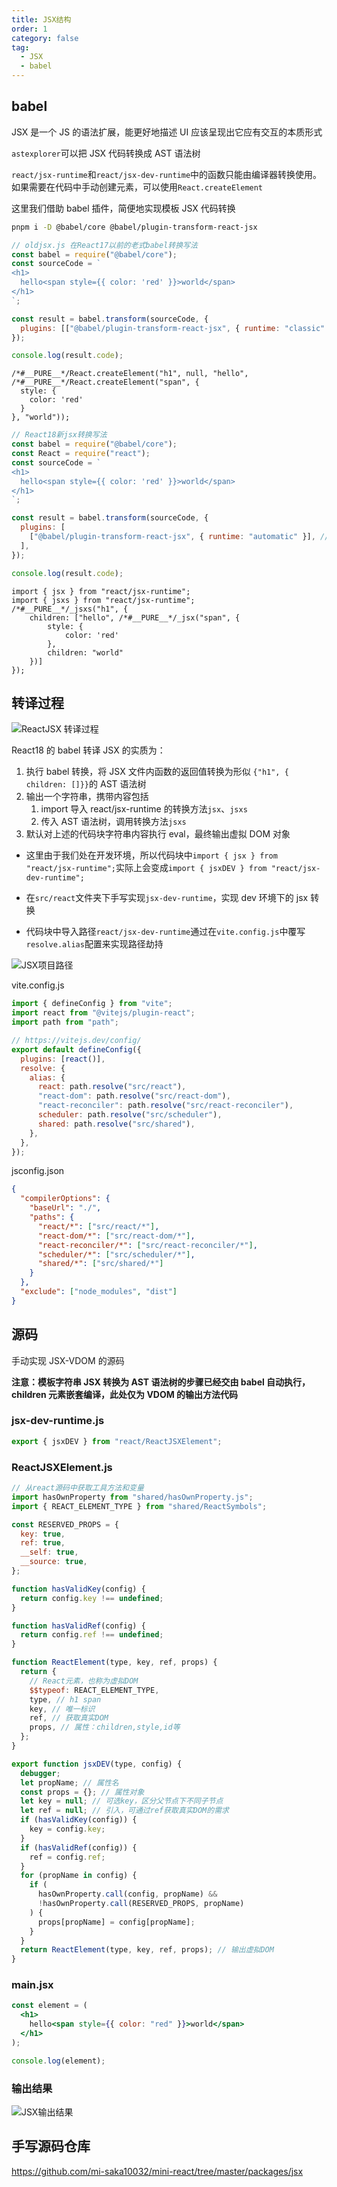 ```yaml
---
title: JSX结构
order: 1
category: false
tag:
  - JSX
  - babel
---
```


## babel

JSX 是一个 JS 的语法扩展，能更好地描述 UI 应该呈现出它应有交互的本质形式

`astexplorer`可以把 JSX 代码转换成 AST 语法树

`react/jsx-runtime`和`react/jsx-dev-runtime`中的函数只能由编译器转换使用。如果需要在代码中手动创建元素，可以使用`React.createElement`

这里我们借助 babel 插件，简便地实现模板 JSX 代码转换

```sh
pnpm i -D @babel/core @babel/plugin-transform-react-jsx
```

```js
// oldjsx.js 在React17以前的老式babel转换写法
const babel = require("@babel/core");
const sourceCode = `
<h1>
  hello<span style={{ color: 'red' }}>world</span>
</h1>
`;

const result = babel.transform(sourceCode, {
  plugins: [["@babel/plugin-transform-react-jsx", { runtime: "classic" }]],
});

console.log(result.code);
```

```console
/*#__PURE__*/React.createElement("h1", null, "hello", /*#__PURE__*/React.createElement("span", {
  style: {
    color: 'red'
  }
}, "world"));
```

```js
// React18新jsx转换写法
const babel = require("@babel/core");
const React = require("react");
const sourceCode = `
<h1>
  hello<span style={{ color: 'red' }}>world</span>
</h1>
`;

const result = babel.transform(sourceCode, {
  plugins: [
    ["@babel/plugin-transform-react-jsx", { runtime: "automatic" }], // automatic
  ],
});

console.log(result.code);
```

```console
import { jsx } from "react/jsx-runtime";
import { jsxs } from "react/jsx-runtime";
/*#__PURE__*/_jsxs("h1", {
    children: ["hello", /*#__PURE__*/_jsx("span", {
        style: {
            color: 'red'
        },
        children: "world"
    })]
});
```

## 转译过程

![ReactJSX 转译过程](https://misaka10032.oss-cn-chengdu.aliyuncs.com/React/react-jsx.png)

React18 的 babel 转译 JSX 的实质为：

1. 执行 babel 转换，将 JSX 文件内函数的返回值转换为形似 `{"h1", { children: []}}`的 AST 语法树
2. 输出一个字符串，携带内容包括
   1. import 导入 react/jsx-runtime 的转换方法`jsx`、`jsxs`
   2. 传入 AST 语法树，调用转换方法`jsxs`
3. 默认对上述的代码块字符串内容执行 eval，最终输出虚拟 DOM 对象

- 这里由于我们处在开发环境，所以代码块中`import { jsx } from "react/jsx-runtime";`实际上会变成`import { jsxDEV } from "react/jsx-dev-runtime";`

- 在`src/react`文件夹下手写实现`jsx-dev-runtime`，实现 dev 环境下的 jsx 转换

- 代码块中导入路径`react/jsx-dev-runtime`通过在`vite.config.js`中覆写`resolve.alias`配置来实现路径劫持

![JSX项目路径](https://misaka10032.oss-cn-chengdu.aliyuncs.com/React/jsx-path.png)

vite.config.js

```js
import { defineConfig } from "vite";
import react from "@vitejs/plugin-react";
import path from "path";

// https://vitejs.dev/config/
export default defineConfig({
  plugins: [react()],
  resolve: {
    alias: {
      react: path.resolve("src/react"),
      "react-dom": path.resolve("src/react-dom"),
      "react-reconciler": path.resolve("src/react-reconciler"),
      scheduler: path.resolve("src/scheduler"),
      shared: path.resolve("src/shared"),
    },
  },
});
```

jsconfig.json

```json
{
  "compilerOptions": {
    "baseUrl": "./",
    "paths": {
      "react/*": ["src/react/*"],
      "react-dom/*": ["src/react-dom/*"],
      "react-reconciler/*": ["src/react-reconciler/*"],
      "scheduler/*": ["src/scheduler/*"],
      "shared/*": ["src/shared/*"]
    }
  },
  "exclude": ["node_modules", "dist"]
}
```

## 源码

手动实现 JSX-VDOM 的源码

**注意：模板字符串 JSX 转换为 AST 语法树的步骤已经交由 babel 自动执行，children 元素嵌套编译，此处仅为 VDOM 的输出方法代码**

### jsx-dev-runtime.js

```js
export { jsxDEV } from "react/ReactJSXElement";
```

### ReactJSXElement.js

```js
// 从react源码中获取工具方法和变量
import hasOwnProperty from "shared/hasOwnProperty.js";
import { REACT_ELEMENT_TYPE } from "shared/ReactSymbols";

const RESERVED_PROPS = {
  key: true,
  ref: true,
  __self: true,
  __source: true,
};

function hasValidKey(config) {
  return config.key !== undefined;
}

function hasValidRef(config) {
  return config.ref !== undefined;
}

function ReactElement(type, key, ref, props) {
  return {
    // React元素，也称为虚拟DOM
    $$typeof: REACT_ELEMENT_TYPE,
    type, // h1 span
    key, // 唯一标识
    ref, // 获取真实DOM
    props, // 属性：children,style,id等
  };
}

export function jsxDEV(type, config) {
  debugger;
  let propName; // 属性名
  const props = {}; // 属性对象
  let key = null; // 可选key，区分父节点下不同子节点
  let ref = null; // 引入，可通过ref获取真实DOM的需求
  if (hasValidKey(config)) {
    key = config.key;
  }
  if (hasValidRef(config)) {
    ref = config.ref;
  }
  for (propName in config) {
    if (
      hasOwnProperty.call(config, propName) &&
      !hasOwnProperty.call(RESERVED_PROPS, propName)
    ) {
      props[propName] = config[propName];
    }
  }
  return ReactElement(type, key, ref, props); // 输出虚拟DOM
}
```

### main.jsx

```jsx
const element = (
  <h1>
    hello<span style={{ color: "red" }}>world</span>
  </h1>
);

console.log(element);
```

### 输出结果

![JSX输出结果](https://misaka10032.oss-cn-chengdu.aliyuncs.com/React/jsx-result.png)

## 手写源码仓库

https://github.com/mi-saka10032/mini-react/tree/master/packages/jsx